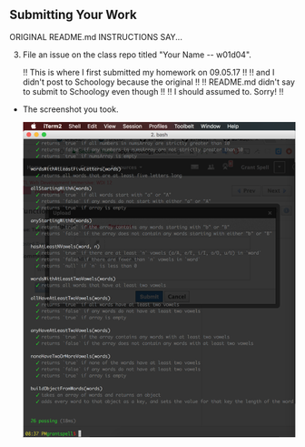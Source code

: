 ## Submitting Your Work
ORIGINAL README.md INSTRUCTIONS SAY...
<!--When you're ready to submit your work,

1.  Run the command `npm test` and take a screenshot of the output in your
    terminal.
2.  Push your code to your fork of the class repo.-->
3.  File an issue on the class repo titled "Your Name -- w01d04".
    
    !! This is where I first submitted my homework on 09.05.17 !!
    !! and I didn't post to Schoology because the original     !!
    !! README.md didn't say to submit to Schoology even though !!
    !! I should assumed to. Sorry!                             !!

<!--
The issue should include:

-   A link that points back to your fork.
-->
-   The screenshot you took.

    ![image](screen-shot/screenShot.png)
<!--
-   A 'comfort' score on how you feel about the material, from 1 (very
    uncomfortable) to 5 (very comfortable) -->
